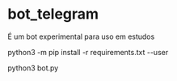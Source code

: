 # bot_telegram

É um bot experimental para uso em estudos

python3 -m pip install -r requirements.txt --user

python3 bot.py
